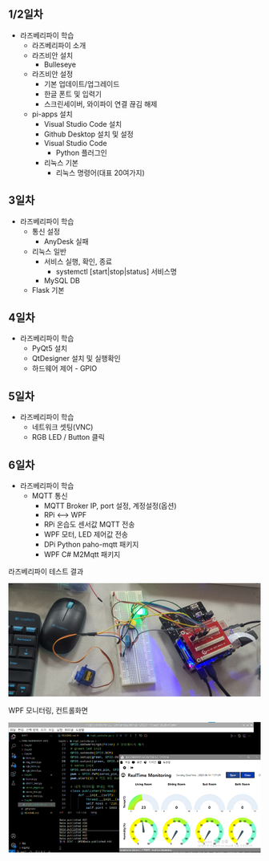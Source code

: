 
## 1/2일차
- 라즈베리파이 학습
   - 라즈베리파이 소개
   - 라즈비안 설치
      - Bulleseye
   - 라즈비안 설정
      - 기본 업데이트/업그레이드
      - 한글 폰트 및 입력기
      - 스크린세이버, 와이파이 연결 끊김 해제
   - pi-apps 설치
      - Visual Studio Code 설치
      - Github Desktop 설치 및 설정
      - Visual Studio Code
         - Python 플러그인
      - 리눅스 기본
         - 리눅스 명령어(대표 20여가지)

## 3일차
- 라즈베리파이 학습
   - 통신 설정
      - AnyDesk 실패
   - 리눅스 일반
      - 서비스 실행, 확인, 종료
         - systemctl [start|stop|status] 서비스명
      - MySQL DB
   - Flask 기본
   
## 4일차
- 라즈베리파이 학습
   - PyQt5 설치
   - QtDesigner 설치 및 실행확인
   - 하드웨어 제어 - GPIO

## 5일차
- 라즈베리파이 학습
   - 네트워크 셋팅(VNC)
   - RGB LED / Button 클릭
   
## 6일차
- 라즈베리파이 학습
   - MQTT 통신
      - MQTT Broker IP, port 설정, 계정설정(옵션)
      - RPi <--> WPF
      - RPi 온습도 센서값 MQTT 전송
      - WPF 모터, LED 제어값 전송
      - DPi Python paho-mqtt 패키지
      - WPF C# M2Mqtt 패키지

라즈베리파이 테스트 결과

<img
src="https://raw.githubusercontent.com/Park-JuHyeon/pknu-raspberrypi-2023/main/images/raspberrypi01.jpg" width="700">

WPF 모니터링, 컨트롤화면

<img
src="https://raw.githubusercontent.com/Park-JuHyeon/pknu-raspberrypi-2023/main/images/raspberrypi02.png" width="700">